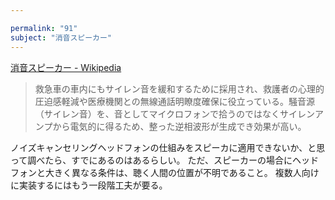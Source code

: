 ```yaml
---

permalink: "91"
subject: "消音スピーカー"
---
```


[消音スピーカー - Wikipedia](https://ja.wikipedia.org/wiki/%E6%B6%88%E9%9F%B3%E3%82%B9%E3%83%94%E3%83%BC%E3%82%AB%E3%83%BC)

> 救急車の車内にもサイレン音を緩和するために採用され、救護者の心理的圧迫感軽減や医療機関との無線通話明瞭度確保に役立っている。騒音源（サイレン音）を、音としてマイクロフォンで拾うのではなくサイレンアンプから電気的に得るため、整った逆相波形が生成でき効果が高い。

ノイズキャンセリングヘッドフォンの仕組みをスピーカに適用できないか、と思って調べたら、すでにあるのはあるらしい。
ただ、スピーカーの場合にヘッドフォンと大きく異なる条件は、聴く人間の位置が不明であること。
複数人向けに実装するにはもう一段階工夫が要る。
